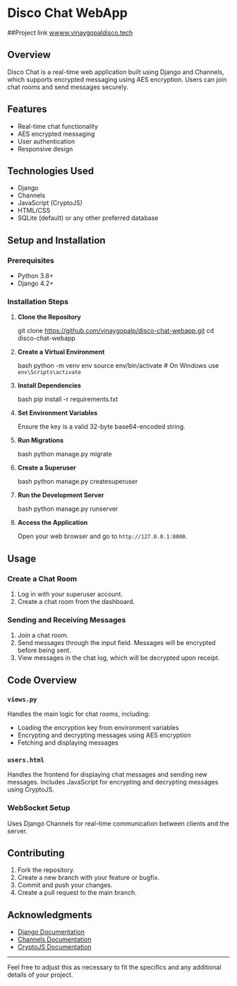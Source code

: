 # Disco Chat WebApp  
##Project link
<a href="www.vinaygopaldisco.tech">wwww.vinaygopaldisco.tech</a>

## Overview

Disco Chat is a real-time web application built using Django and Channels, which supports encrypted messaging using AES encryption. Users can join chat rooms and send messages securely.

## Features

- Real-time chat functionality
- AES encrypted messaging
- User authentication
- Responsive design

## Technologies Used

- Django
- Channels
- JavaScript (CryptoJS)
- HTML/CSS
- SQLite (default) or any other preferred database

## Setup and Installation

### Prerequisites

- Python 3.8+
- Django 4.2+


### Installation Steps
1. **Clone the Repository**

    
    git clone https://github.com/vinaygopalp/disco-chat-webapp.git
    cd disco-chat-webapp
   

2. **Create a Virtual Environment**

     bash
    python -m venv env
    source env/bin/activate  # On Windows use `env\Scripts\activate`
     

3. **Install Dependencies**

     bash
    pip install -r requirements.txt
     

4. **Set Environment Variables**

    Ensure the key is a valid 32-byte base64-encoded string.

5. **Run Migrations**

     bash
    python manage.py migrate
     

6. **Create a Superuser**

     bash
    python manage.py createsuperuser
     

7. **Run the Development Server**

     bash
    python manage.py runserver
     

8. **Access the Application**

    Open your web browser and go to `http://127.0.0.1:8000`.

## Usage

### Create a Chat Room

1. Log in with your superuser account.
2. Create a chat room from the dashboard.

### Sending and Receiving Messages

1. Join a chat room.
2. Send messages through the input field. Messages will be encrypted before being sent.
3. View messages in the chat log, which will be decrypted upon receipt.

## Code Overview

### `views.py`

Handles the main logic for chat rooms, including:

- Loading the encryption key from environment variables
- Encrypting and decrypting messages using AES encryption
- Fetching and displaying messages

### `users.html`

Handles the frontend for displaying chat messages and sending new messages. Includes JavaScript for encrypting and decrypting messages using CryptoJS.

### WebSocket Setup

Uses Django Channels for real-time communication between clients and the server.

## Contributing

1. Fork the repository.
2. Create a new branch with your feature or bugfix.
3. Commit and push your changes.
4. Create a pull request to the main branch.



## Acknowledgments

- [Django Documentation](https://docs.djangoproject.com/)
- [Channels Documentation](https://channels.readthedocs.io/)
- [CryptoJS Documentation](https://cryptojs.gitbook.io/docs/)

---

Feel free to adjust this as necessary to fit the specifics and any additional details of your project.
